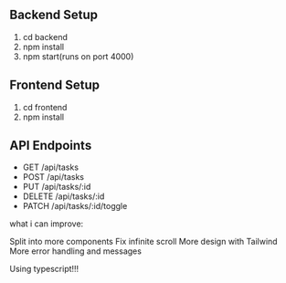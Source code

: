 ## Backend Setup
1. cd backend
2. npm install
3. npm start(runs on port 4000)
## Frontend Setup
1. cd frontend
2. npm install
## API Endpoints
- GET /api/tasks
- POST /api/tasks
- PUT /api/tasks/:id
- DELETE /api/tasks/:id
- PATCH /api/tasks/:id/toggle


what i can improve:

Split into more components
Fix infinite scroll
More design with Tailwind
More error handling and messages

Using typescript!!!

